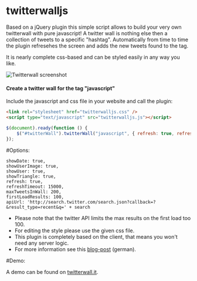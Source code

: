 # twitterwalljs

Based on a jQuery plugin this simple script allows to build your very own twitterwall with pure javascript! A twitter wall is nothing else then a collection of tweets to a specific "hashtag". Automatically from time to time the plugin refresehes the screen and adds the new tweets found to the tag.

It is nearly complete css-based and can be styled easily in any way you like.

![Twitterwall screenshot](https://raw.github.com/robbz/twitterwalljs/master/screenshot.png)

#### Create a twitter wall for the tag "javascript"

Include the javascript and css file in your website and call the plugin:

``` html
<link rel="stylesheet" href="twitterwalljs.css" />
<script type="text/javascript" src="twitterwalljs.js"></script>
```

```javascript
$(document).ready(function () {
    $("#twitterWall").twitterWall("javascript", { refresh: true, refreshTimeout: 5000 });
});
```

#Options:

```
showDate: true,
showUserImage: true,
showUser: true,
showTriangle: true,
refresh: true,
refreshTimeout: 15000,            
maxTweetsInWall: 200,
firstLoadResults: 100,
apiUrl: 'http://search.twitter.com/search.json?callback=?&result_type=recent&q=' + search
```

* Please note that the twitter API limits the max results on the first load too 100.
* For editing the style please use the given css file.
* This plugin is completely based on the client, that means you won't need any server logic.
* For more information see this <a href="http://devangelist.de/twitterwall-mit-javascript-twitterwalljs/">blog-post</a> (german).

#Demo:

A demo can be found on <a href="http://www.twitterwall.it/de/events/tmc/twitterwall.aspx">twitterwall.it</a>.